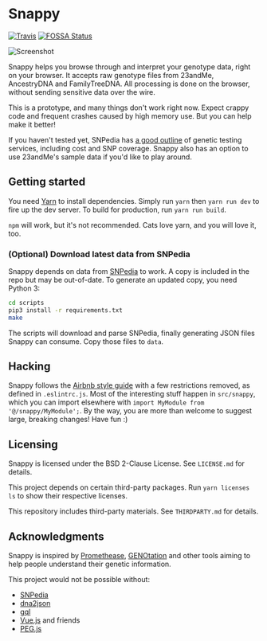 # Snappy

[![Travis](https://img.shields.io/travis/zhaofengli/snappy.svg)]()
[![FOSSA Status](https://app.fossa.io/api/projects/git%2Bhttps%3A%2F%2Fgithub.com%2Fzhaofengli%2Fsnappy.svg?type=shield)](https://app.fossa.io/projects/git%2Bhttps%3A%2F%2Fgithub.com%2Fzhaofengli%2Fsnappy?ref=badge_shield)

![Screenshot](static/screenshot.png)

Snappy helps you browse through and interpret your genotype data, right on your
browser. It accepts raw genotype files from 23andMe, AncestryDNA and
FamilyTreeDNA. All processing is done on the browser, without sending sensitive
data over the wire.

This is a prototype, and many things don't work right now. Expect crappy code
and frequent crashes caused by high memory use. But you can help make it
better!

If you haven't tested yet, SNPedia has [a good outline][snpedia-testing] of
genetic testing services, including cost and SNP coverage. Snappy also has an
option to use 23andMe's sample data if you'd like to play around.

## Getting started

You need [Yarn][yarn] to install dependencies. Simply run `yarn` then
`yarn run dev` to fire up the dev server. To build for production, run
`yarn run build`.

`npm` will work, but it's not recommended. Cats love yarn, and you will love
it, too.

### (Optional) Download latest data from SNPedia

Snappy depends on data from [SNPedia][snpedia] to work. A copy is included in
the repo but may be out-of-date. To generate an updated copy, you need Python
3:

```bash
cd scripts
pip3 install -r requirements.txt
make
```

The scripts will download and parse SNPedia, finally generating JSON files
Snappy can consume. Copy those files to `data`.

## Hacking

Snappy follows the [Airbnb style guide][airbnb-javascript] with a few
restrictions removed, as defined in `.eslintrc.js`. Most of the interesting
stuff happen in `src/snappy`, which you can import elsewhere with
`import MyModule from '@/snappy/MyModule';`. By the way, you are more than
welcome to suggest large, breaking changes! Have fun :)

## Licensing

Snappy is licensed under the BSD 2-Clause License. See `LICENSE.md` for
details.

This project depends on certain third-party packages. Run `yarn licenses ls` to
show their respective licenses.

This repository includes third-party materials. See `THIRDPARTY.md` for details.

## Acknowledgments

Snappy is inspired by [Promethease][promethease], [GENOtation][genotation] and
other tools aiming to help people understand their genetic information.

This project would not be possible without:

- [SNPedia](https://www.snpedia.com/)
- [dna2json](https://github.com/genomejs/dna2json) 
- [gql](https://github.com/genomejs/gql)
- [Vue.js](https://vuejs.org/) and friends
- [PEG.js](https://pegjs.org/)

[yarn]: https://yarnpkg.com
[snpedia]: https://www.snpedia.com/
[snpedia-testing]: https://www.snpedia.com/index.php/Testing
[airbnb-javascript]: https://github.com/airbnb/javascript
[promethease]: https://promethease.com/
[genotation]: http://genotation.stanford.edu/
